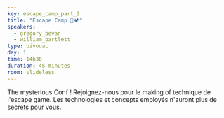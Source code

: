 ```yaml
---
key: escape_camp_part_2
title: "Escape Camp 🏃🏕️"
speakers:
  - gregory_bevan
  - william_bartlett
type: bivouac
day: 1
time: 14h30
duration: 45 minutes
room: slideless
---
```


The mysterious Conf ! Rejoignez-nous pour le making of technique de l'escape game. Les technologies et concepts employés n'auront plus de secrets pour vous.